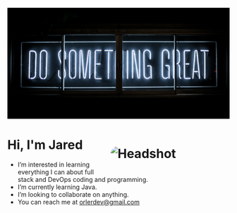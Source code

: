 ![](./readmeBanner.png)

# Hi, I'm Jared <img src='./Headshot.png' alt="Headshot" width='250' aspect-ratio='auto' style='border-radius: 9999px; padding: 20px' align='right' />
- I’m interested in learning everything I can about full stack and DevOps coding and programming.
- I’m currently learning Java.
- I’m looking to collaborate on anything.
- You can reach me at orlerdev@gmail.com
